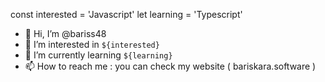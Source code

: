 const interested = 'Javascript'
let learning = 'Typescript'

- 👋 Hi, I’m @bariss48
- 👀 I’m interested in ` ${interested} `
- 🌱 I’m currently learning `${learning}`
- 📫 How to reach me : you can check my website ( bariskara.software )

<!---
bariss48/bariss48 is a ✨ special ✨ repository because its `README.md` (this file) appears on your GitHub profile.
You can click the Preview link to take a look at your changes.
--->
